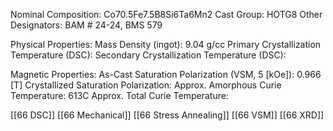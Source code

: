 Nominal Composition: Co70.5Fe7.5B8Si6Ta6Mn2
Cast Group: HOTG8
Other Designators: BAM # 24-24, BMS 579
 
Physical Properties:
Mass Density (ingot): 9.04 g/cc
 Primary Crystallization Temperature (DSC):
Secondary Crystallization Temperature (DSC):

Magnetic Properties:
As-Cast Saturation Polarization (VSM, 5 [kOe]): 0.966 [T]
Crystallized Saturation Polarization: 
Approx. Amorphous Curie Temperature: 613C
Approx. Total Curie Temperature: 

[[66 DSC]]
[[66 Mechanical]]
[[66 Stress Annealing]]
[[66 VSM]]
[[66 XRD]]
